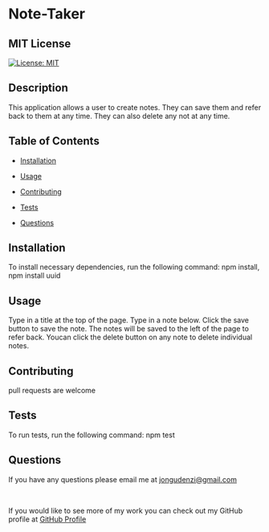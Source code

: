 # Note-Taker

  ## MIT License
  [![License: MIT](https://img.shields.io/badge/License-MIT-yellow.svg)](https://opensource.org/licenses/MIT)

  ## Description
  This application allows a user to create notes. They can save them and refer back to them at any time.  They can also delete any not at any time.

  ## Table of Contents

  * [Installation](#Installation)

  * [Usage](#usage)

  * [Contributing](#contributing)

  * [Tests](#tests)

  * [Questions](#Questions)

## Installation
To install necessary dependencies, run the following command:
  npm install, npm install uuid

## Usage
  Type in a title at the top of the page.  Type in a note below.  Click the save button to save the note.  The notes will be saved to the left of the page to refer back. Youcan click the delete button on any note to delete individual notes.

## Contributing
  pull requests are welcome

## Tests
To run tests, run the following command:
  npm test

## Questions
If you have any questions please email me at  [jongudenzi@gmail.com](mailto:jongudenzi@gmail.com)

<br>

If you would like to see more of my work you can check out my GitHub profile at [GitHub Profile](https://github.com/JonGudenzi)

